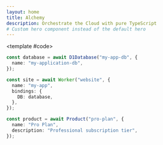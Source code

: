 ```yaml
---
layout: home
title: Alchemy
description: Orchestrate the Cloud with pure TypeScript
# Custom hero component instead of the default hero
---
```


<CodeSnippetHero 
  name="Alchemy 🪄" 
  text="Orchestrate the Cloud with pure TypeScript" 
  tagline="Built-in support for Cloudflare, AWS, Stripe and more — or generate your own in minutes with AI"
  :actions="[
    { theme: 'brand', text: 'Get Started', link: '/docs/getting-started' },
    { theme: 'alt', text: 'Star on GitHub ⭐️', link: 'https://github.com/sam-goodwin/alchemy' }
  ]">
<template #code>

```typescript
const database = await D1Database("my-app-db", {
  name: "my-application-db",
});

const site = await Worker("website", {
  name: "my-app",
  bindings: {
    DB: database,
  },
});

const product = await Product("pro-plan", {
  name: "Pro Plan",
  description: "Professional subscription tier",
});
```

</template>
</CodeSnippetHero>

<FeaturesSection />
